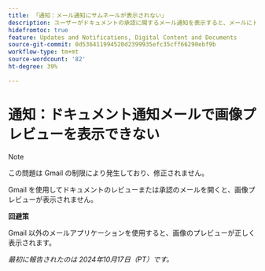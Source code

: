 ```yaml
---
title: 「通知：メール通知にサムネールが表示されない」
description: ユーザーがドキュメントの承認に関するメール通知を表示すると、メールにドキュメントのサムネールが表示されません。
hidefromtoc: true
feature: Updates and Notifications, Digital Content and Documents
source-git-commit: 0d536411994520d2399935efc35cff66290ebf9b
workflow-type: tm+mt
source-wordcount: '82'
ht-degree: 39%

---
```


# 通知：ドキュメント通知メールで画像プレビューを表示できない

>[!NOTE]
>
>この問題は Gmail の制限により発生しており、修正されません。

Gmail を使用してドキュメントのレビューまたは承認のメールを開くと、画像プレビューが表示されません。

**回避策**

Gmail 以外のメールアプリケーションを使用すると、画像のプレビューが正しく表示されます。

_最初に報告されたのは 2024年10月17日（PT）です。_
